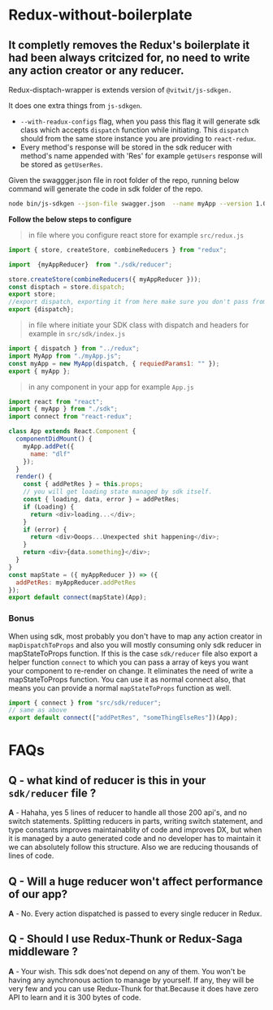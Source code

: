 # Redux-without-boilerplate

## It completly removes the Redux's boilerplate it had been always critcized for, no need to write any action creator or any reducer.

Redux-disptach-wrapper is extends version of `@vitwit/js-sdkgen.`

It does one extra things from `js-sdkgen`.

- `--with-readux-configs` flag, when you pass this flag it will generate sdk class which accepts `dispatch` function while initiating. This `dispatch` should from the same store instance you are providing to `react-redux`.
- Every method's response will be stored in the sdk reducer with method's name appended with 'Res' for example `getUsers` response will be stored as `getUserRes`.

Given the swaggger.json file in root folder of the repo, running below command will generate the code in sdk folder of the repo.

```sh
node bin/js-sdkgen --json-file swagger.json  --name myApp --version 1.0.0 --base-url="https://vitwit.com" --required-headers name,lastname --optional-headers token --with-redux-configs
```

**Follow the below steps to configure**

> in file where you configure react store for example `src/redux.js`

```js
import { store, createStore, combineReducers } from "redux";

import  {myAppReducer}  from "./sdk/reducer";

store.createStore(combineReducers({ myAppReducer }));
const disptach = store.dispatch;
export store;
//export dispatch, exporting it from here make sure you don't pass from other instance of store to the sdk class while initiating
export {dispatch};
```

> in file where initiate your SDK class with dispatch and headers for example in `src/sdk/index.js`

```js
import { dispatch } from "../redux";
import MyApp from "./myApp.js";
const myApp = new MyApp(dispatch, { requiedParams1: "" });
export { myApp };
```

> in any component in your app for example `App.js`

```js
import react from "react";
import { myApp } from "./sdk";
import connect from "react-redux";

class App extends React.Component {
  componentDidMount() {
    myApp.addPet({
      name: "dlf"
    });
  }
  render() {
    const { addPetRes } = this.props;
    // you will get loading state managed by sdk itself.
    const { loading, data, error } = addPetRes;
    if (Loading) {
      return <div>loading...</div>;
    }
    if (error) {
      return <div>Ooops...Unexpected shit happening</div>;
    }
    return <div>{data.something}</div>;
  }
}
const mapState = ({ myAppReducer }) => ({
  addPetRes: myAppReducer.addPetRes
});
export default connect(mapState)(App);
```

### Bonus

When using sdk, most probably you don't have to map any action creator in `mapDispatchToProps` and also you will mostly consuming only sdk reducer in mapStateToProps function.
If this is the case `sdk/reducer` file also export a helper function `connect` to which you can pass a array of keys you want your component to re-render on change. It eliminates the need of write a mapStateToProps function. You can use it as normal connect also, that means you can provide a normal `mapStateToProps` function as well.

```js
import { connect } from "src/sdk/reducer";
// same as above
export default connect(["addPetRes", "someThingElseRes"])(App);
```

# FAQs

## Q - what kind of reducer is this in your `sdk/reducer` file ?

**A** - Hahaha, yes 5 lines of reducer to handle all those 200 api's, and no switch statements.
Splitting reducers in parts, writing switch statement, and type constants improves maintainablity of code and improves DX, but when it is managed by a auto generated code and no developer has to maintain it we can absolutely follow this structure. Also we are reducing thousands of lines of code.

## Q - Will a huge reducer won't affect performance of our app?

**A** - No. Every action dispatched is passed to every single reducer in Redux.

## Q - Should I use Redux-Thunk or Redux-Saga middleware ?

**A** - Your wish. This sdk does'not depend on any of them. You won't be having any aynchronous action to manage by yourself. If any, they will be very few and you can use Redux-Thunk for that.Because it does have zero API to learn and it is 300 bytes of code.
